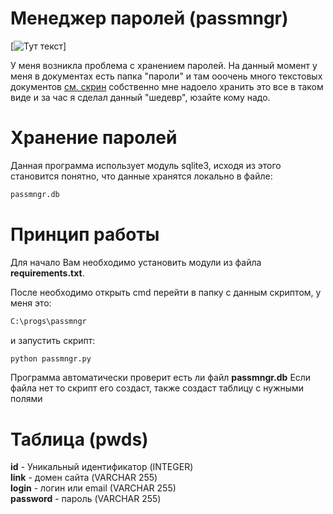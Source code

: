 # Менеджер паролей (passmngr)

[![Тут текст](https://xn--80awicg8e.kz/global/Screenshot_865.png)]

У меня возникла проблема с хранением паролей. На данный момент у меня в документах есть папка "пароли" и там ооочень много текстовых документов [см. скрин](https://postimg.cc/9Db54YQg) собственно мне надоело хранить это все в таком виде и за час я сделал данный "шедевр", юзайте кому надо.

# Хранение паролей

Данная программа использует модуль sqlite3, исходя из этого становится понятно, что данные хранятся локально в файле:

```bash
passmngr.db
```

# Принцип работы

Для начало Вам необходимо установить модули из файла **requirements.txt**.

После необходимо открыть cmd перейти в папку с данным скриптом, у меня это:

```bash
C:\progs\passmngr
```

и запустить скрипт:

```bash
python passmngr.py
```

Программа автоматически проверит есть ли файл **passmngr.db**
Если файла нет то скрипт его создаст, также создаст таблицу с нужными полями

# Таблица (pwds)

**id** - Уникальный идентификатор (INTEGER) </br>
**link** - домен сайта (VARCHAR 255) </br>
**login** - логин или email (VARCHAR 255) </br>
**password** - пароль (VARCHAR 255)